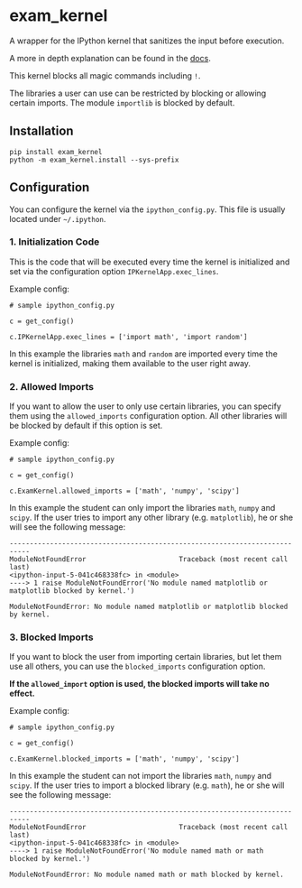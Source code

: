# exam_kernel

A wrapper for the IPython kernel that sanitizes the input before execution.

A more in depth explanation can be found in the [docs](https://exam-kernel.readthedocs.io/en/latest/).

This kernel blocks all magic commands including ```!```.

The libraries a user can use can be restricted by blocking or allowing certain imports. The module ```importlib``` is blocked by default.

## Installation

```
pip install exam_kernel
python -m exam_kernel.install --sys-prefix
```

## Configuration

You can configure the kernel via the ```ipython_config.py```.
This file is usually located under ```~/.ipython```.

### 1. Initialization Code

This is the code that will be executed every time the kernel is initialized and set via the configuration option ```IPKernelApp.exec_lines```.

Example config:

```
# sample ipython_config.py

c = get_config()

c.IPKernelApp.exec_lines = ['import math', 'import random']
```

In this example the libraries ```math``` and ```random``` are imported every time the kernel is initialized, making them available to the user right away.

### 2. Allowed Imports

If you want to allow the user to only use certain libraries, you can specify them using the ```allowed_imports``` configuration option. All other libraries will be blocked by default if this option is set.

Example config:

```
# sample ipython_config.py

c = get_config()

c.ExamKernel.allowed_imports = ['math', 'numpy', 'scipy']
```

In this example the student can only import the libraries ```math```, ```numpy``` and ```scipy```. If the user tries to import any other library (e.g. ```matplotlib```), he or she will see the following message:

```
---------------------------------------------------------------------------
ModuleNotFoundError                       Traceback (most recent call last)
<ipython-input-5-041c468338fc> in <module>
----> 1 raise ModuleNotFoundError('No module named matplotlib or matplotlib blocked by kernel.')

ModuleNotFoundError: No module named matplotlib or matplotlib blocked by kernel.
```

### 3. Blocked Imports

If you want to block the user from importing certain libraries, but let them use all others, you can use the ```blocked_imports``` configuration option. 

**If the ```allowed_import``` option is used, the blocked imports will take no effect.**

Example config:

```
# sample ipython_config.py

c = get_config()

c.ExamKernel.blocked_imports = ['math', 'numpy', 'scipy']
```

In this example the student can not import the libraries ```math```, ```numpy``` and ```scipy```. If the user tries to import a blocked library (e.g. ```math```), he or she will see the following message:

```
---------------------------------------------------------------------------
ModuleNotFoundError                       Traceback (most recent call last)
<ipython-input-5-041c468338fc> in <module>
----> 1 raise ModuleNotFoundError('No module named math or math blocked by kernel.')

ModuleNotFoundError: No module named math or math blocked by kernel.
```
